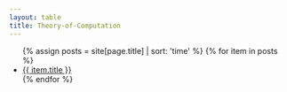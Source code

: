 ```yaml
---
layout: table
title: Theory-of-Computation
---
```


<ul>
    {% assign posts = site[page.title] | sort: 'time' %}
    {% for item in posts %}
        <li><a href="{{ item.url }}">{{ item.title }}</a></li>
    {% endfor %}
</ul>
